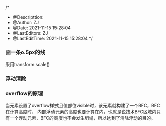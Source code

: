 <!--
 * @Descripttion: 
 * @Author: ZJ
 * @Date: 2021-11-15 15:28:04
 * @LastEditors: ZJ
 * @LastEditTime: 2021-11-15 16:02:51
-->
/*
 * @Descripttion: 
 * @Author: ZJ
 * @Date: 2021-11-15 15:28:04
 * @LastEditors: ZJ
 * @LastEditTime: 2021-11-15 15:28:04
 */
### 画一条o.5px的线
<meta name="viewport" content="width=device-width, initial-scale=1.0, maximum-scale=1.0, user-scalable=no">
</meta>
采用transform:scale()

### 浮动清除

### overflow的原理

当元素设置了overflow样式且值部位visible时，该元素就构建了一个BFC，BFC在计算高度时，
内部浮动元素的高度也要计算在内，也就是说技术BFC区域内只有一个浮动元素，BFC的高度也不会发生坍塌，所以达到了清除浮动的目的。

